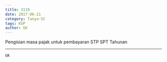```yaml
---
title: 3119
date: 2017-06-21
category: Tanya-SC
tags: KUP
author: GK
---
```


Pengisian masa pajak untuk pembayaran STP SPT Tahunan

---



`GK`
